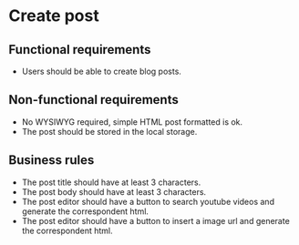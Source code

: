# Create post

## Functional requirements
- Users should be able to create blog posts.

## Non-functional requirements
- No WYSIWYG required, simple HTML post formatted is ok.
- The post should be stored in the local storage.

## Business rules
- The post title should have at least 3 characters.
- The post body should have at least 3 characters.
- The post editor should have a button to search youtube videos and generate the correspondent html.
- The post editor should have a button to insert a image url and generate the correspondent html.

